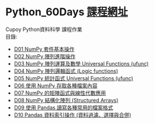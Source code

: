 # Python_60Days [課程網址](https://www.cupoy.com/marathon/00000174C4BC1B93000000016375706F795F70726572656C656173654355)
Cupoy Python資料科學 課程作業  
目錄:
* [D01 NumPy 套件基本操作](https://github.com/aclich/Python_60Days/tree/main/D01) </br>
* [D02 NumPy 陣列進階操作](https://github.com/aclich/Python_60Days/tree/main/D02) </br>
* [D03 NumPy 陣列運算及數學 Universal Functions (ufunc)](https://github.com/aclich/Python_60Days/tree/main/D03) </br>
* [D04 NumPy 陣列邏輯函式 (Logic functions)](https://github.com/aclich/Python_60Days/tree/main/D04) </br>
* [D05 NumPy 統計函式 Universal Functions (ufunc)](https://github.com/aclich/Python_60Days/tree/main/D05) </br>
* [D06 使用 NumPy 存取各種檔案內容](https://github.com/aclich/Python_60Days/tree/main/D06) </br>
* [D07 NumPy 的矩陣函式與線性代數應用](https://github.com/aclich/Python_60Days/tree/main/D07) </br>
* [D08 NumPy 結構化陣列 (Structured Arrays)](https://github.com/aclich/Python_60Days/tree/main/D08) </br>
* [D09 使用 Pandas 讀寫各種常用的檔案格式](https://github.com/aclich/Python_60Days/tree/main/D09) </br>
* [D10 Pandas 資料索引操作 (資料過濾、選擇與合併)](https://github.com/aclich/Python_60Days/tree/main/D10) </br>